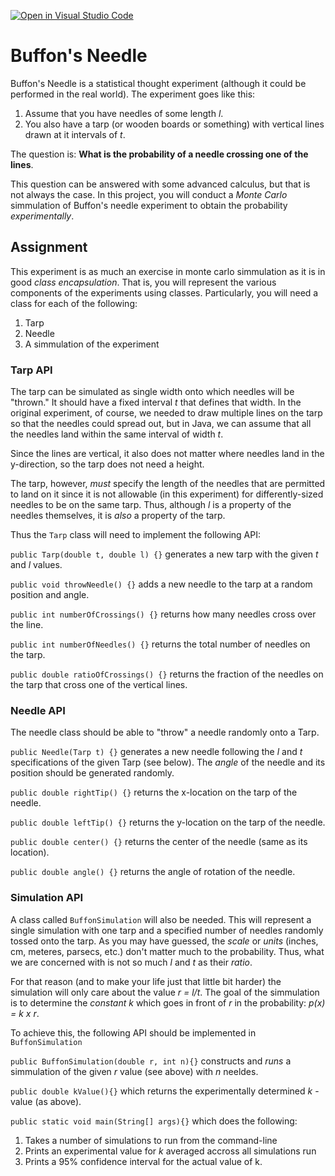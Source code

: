 [![Open in Visual Studio Code](https://classroom.github.com/assets/open-in-vscode-f059dc9a6f8d3a56e377f745f24479a46679e63a5d9fe6f495e02850cd0d8118.svg)](https://classroom.github.com/online_ide?assignment_repo_id=6112886&assignment_repo_type=AssignmentRepo)
# Buffon's Needle

Buffon's Needle is a statistical thought experiment (although it could be
performed in the real world). The experiment goes like this:

1. Assume that you have needles of some length _l_.
2. You also have a tarp (or wooden boards or something) with vertical lines
drawn at it intervals of _t_.

The question is: **What is the probability of a needle crossing one of the lines**.

This question can be answered with some advanced calculus, but that is not always
the case. In this project, you will conduct a _Monte Carlo_ simmulation of Buffon's
needle experiment to obtain the probability _experimentally_.

## Assignment

This experiment is as much an exercise in monte carlo simmulation as it is in good
_class encapsulation_. That is, you will represent the various components of the
experiments using classes. Particularly, you will need a class for each of the
following:

1. Tarp
2. Needle
3. A simmulation of the experiment

### Tarp API
The tarp can be simulated as single width onto which needles will be "thrown." It
should have a fixed interval _t_ that defines that width. In the original experiment,
of course, we needed to draw multiple lines on the tarp so that the needles could
spread out, but in Java, we can assume that all the needles land within the same
interval of width _t_.

Since the lines are vertical, it also does not matter where needles land in the
y-direction, so the tarp does not need a height.

The tarp, however, _must_ specify the length of the needles that are permitted to land
on it since it is not allowable (in this experiment) for differently-sized needles to
be on the same tarp. Thus, although _l_ is a property of the needles themselves, it is
_also_ a property of the tarp.

Thus the `Tarp` class will need to implement the following API:

`public Tarp(double t, double l) {}` generates a new tarp with the given _t_ and _l_ values.

`public void throwNeedle() {}` adds a new needle to the tarp at a random position and angle.

`public int numberOfCrossings() {}` returns how many needles cross over the line.

`public int numberOfNeedles() {}` returns the total number of needles on the tarp.

`public double ratioOfCrossings() {}` returns the fraction of the needles on the tarp that cross
one of the vertical lines.

### Needle API
The needle class should be able to "throw" a needle randomly onto a Tarp.

`public Needle(Tarp t) {}` generates a new needle following the _l_ and _t_
specifications of the given Tarp (see below). The _angle_ of the needle and its
position should be generated randomly.

`public double rightTip() {}` returns the x-location on the tarp of the needle.

    
`public double leftTip() {}` returns the y-location on the tarp of the needle.

`public double center() {}` returns the center of the needle (same as its location).

`public double angle() {}` returns the angle of rotation of the needle.

### Simulation API
A class called `BuffonSimulation` will also be needed. This will represent a single simulation
with one tarp and a specified number of needles randomly tossed onto the tarp. As you may have
guessed, the _scale_ or _units_ (inches, cm, meteres, parsecs, etc.) don't matter much to the
probability. Thus, what we are concerned with is not so much _l_ and _t_ as their _ratio_.

For that reason (and to make your life just that little bit harder) the simulation will only
care about the value _r = l/t_. The goal of the simmulation is to determine the _constant_
 _k_ which goes in front of _r_ in the probability: _p(x) = k x r_.
 
To achieve this, the following API should be implemented in `BuffonSimulation`

`public BuffonSimulation(double r, int n){}` constructs and _runs_ a simmulation of the given _r_ value
(see above) with _n_ neeldes.

`public double kValue(){}` which returns the experimentally determined _k_ - value (as above).

`public static void main(String[] args){}` which does the following:

1. Takes a number of simulations to run from the command-line
2. Prints an experimental value for _k_ averaged accross all simulations run
3. Prints a 95% confidence interval for the actual value of k.
